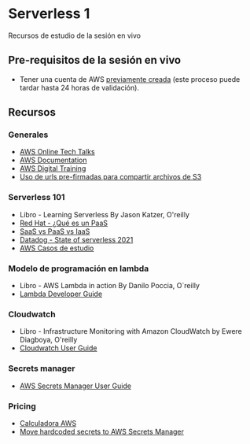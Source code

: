 # Serverless 1
Recursos de estudio de la sesión en vivo
## Pre-requisitos de la sesión en vivo
- Tener una cuenta de AWS [previamente creada](https://aws.amazon.com/es/premiumsupport/knowledge-center/create-and-activate-aws-account/) (este proceso puede tardar hasta 24 horas de validación).

## Recursos
### Generales
- [AWS Online Tech Talks](https://aws.amazon.com/events/online-tech-talks/on-demand/?ott-on-demand-all.sort-by=item.additionalFields.startDateTime&ott-on-demand-all.sort-order=desc&awsf.ott-on-demand-master-level=*all&awsf.ott-on-demand-master-category=*all&awsf.ott-on-demand-master-format=*all)
- [AWS Documentation](https://docs.aws.amazon.com)
- [AWS Digital Training](https://aws.amazon.com/training/digital/?cta=tctopbanner)
- [Uso de urls pre-firmadas para compartir archivos de S3](https://docs.aws.amazon.com/AmazonS3/latest/userguide/ShareObjectPreSignedURL.html)
### Serverless 101
- Libro - Learning Serverless By Jason Katzer, O'reilly
- [Red Hat - ¿Qué es un PaaS](https://www.redhat.com/es/topics/cloud-computing/what-is-paas)
- [SaaS vs PaaS vs IaaS](https://www.eginnovations.com/blog/saas-vs-paas-vs-iaas-examples-differences-how-to-choose)
- [Datadog - State of serverless 2021](https://www.datadoghq.com/state-of-serverless-2021)
- [AWS Casos de estudio](https://aws.amazon.com/es/solutions/case-studies/unam/?did=cr_card&trk=cr_card)

### Modelo de programación en lambda
- Libro - AWS Lambda in action By Danilo Poccia, O`reilly
- [Lambda Developer Guide](https://docs.aws.amazon.com/lambda/latest/dg/welcome.html)

### Cloudwatch
- Libro - Infrastructure Monitoring with Amazon CloudWatch by Ewere Diagboya, O'reilly
- [Cloudwatch User Guide](https://docs.aws.amazon.com/AmazonCloudWatch/latest/monitoring/index.html)

### Secrets manager
- [AWS Secrets Manager User Guide](https://docs.aws.amazon.com/secretsmanager/latest/userguide/intro.html)

###  Pricing
- [Calculadora AWS](https://calculator.aws/#/)
- [Move hardcoded secrets to AWS Secrets Manager](https://docs.aws.amazon.com/secretsmanager/latest/userguide/hardcoded.html)